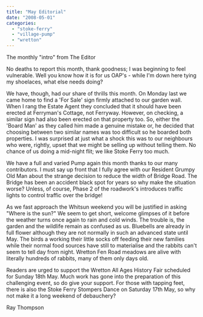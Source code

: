 ```yaml
---
title: "May Editorial"
date: "2008-05-01"
categories: 
  - "stoke-ferry"
  - "village-pump"
  - "wretton"
---
```


The monthly "intro" from The Editor

No deaths to report this month, thank goodness; I was beginning to feel vulnerable. Well you know how it is for us OAP's - while I'm down here tying my shoelaces, what else needs doing?

We have, though, had our share of thrills this month. On Monday last we came home to find a 'For Sale' sign firmly attached to our garden wall. When I rang the Estate Agent they concluded that it should have been erected at Ferryman's Cottage, not Ferryway. However, on checking, a similar sign had also been erected on that property too. So, either the 'Board Man' as they called him made a genuine mistake or, he decided that choosing between two similar names was too difficult so he boarded both properties. I was surprised at just what a shock this was to our neighbours who were, rightly, upset that we might be selling up without telling them. No chance of us doing a mid-night flit; we like Stoke Ferry too much.

We have a full and varied Pump again this month thanks to our many contributors. I must say up front that I fully agree with our Resident Grumpy Old Man about the strange decision to reduce the width of Bridge Road. The Bridge has been an accident black spot for years so why make the situation worse? Unless, of course, Phase 2 of the roadwork's introduces traffic lights to control traffic over the bridge!

As we fast approach the Whitsun weekend you will be justified in asking "Where is the sun?" We seem to get short, welcome glimpses of it before the weather turns once again to rain and cold winds. The trouble is, the garden and the wildlife remain as confused as us. Bluebells are already in full flower although they are not normally in such an advanced state until May. The birds a working their little socks off feeding their new families while their normal food sources have still to materialise and the rabbits can't seem to tell day from night. Wretton Fen Road meadows are alive with literally hundreds of rabbits, many of them only days old.

Readers are urged to support the Wretton All Ages History Fair scheduled for Sunday 18th May. Much work has gone into the preparation of this challenging event, so do give your support. For those with tapping feet, there is also the Stoke Ferry Stompers Dance on Saturday 17th May, so why not make it a long weekend of debauchery?

Ray Thompson

